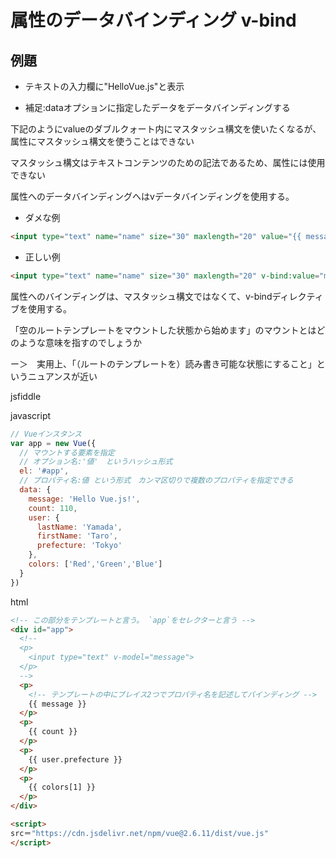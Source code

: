# 属性のデータバインディング v-bind

## 例題

- テキストの入力欄に"HelloVue.js"と表示

- 補足:dataオプションに指定したデータをデータバインディングする

下記のようにvalueのダブルクォート内にマスタッシュ構文を使いたくなるが、
属性にマスタッシュ構文を使うことはできない

マスタッシュ構文はテキストコンテンツのための記法であるため、属性には使用できない

属性へのデータバインディングへはvデータバインディングを使用する。

- ダメな例

```html
<input type="text" name="name" size="30" maxlength="20" value="{{ message }}"/>
```

- 正しい例

```html
<input type="text" name="name" size="30" maxlength="20" v-bind:value="message"/>
```

属性へのバインディングは、マスタッシュ構文ではなくて、v-bindディレクティブを使用する。

「空のルートテンプレートをマウントした状態から始めます」のマウントとはどのような意味を指すのでしょうか

ー＞　実用上、「（ルートのテンプレートを）読み書き可能な状態にすること」というニュアンスが近い


jsfiddle

javascript

```javascript
// Vueインスタンス
var app = new Vue({
  // マウントする要素を指定
  // オプション名:'値'　というハッシュ形式
  el: '#app',
  // プロパティ名:値 という形式　カンマ区切りで複数のプロパティを指定できる
  data: {
    message: 'Hello Vue.js!',
    count: 110,
    user: {
      lastName: 'Yamada',
      firstName: 'Taro',
      prefecture: 'Tokyo'
    },
    colors: ['Red','Green','Blue']
  }
})
```

html

```html
<!-- この部分をテンプレートと言う。 `app`をセレクターと言う -->
<div id="app">
  <!--
  <p>
    <input type="text" v-model="message">
  </p>
  -->
  <p>
    <!-- テンプレートの中にブレイス2つでプロパティ名を記述してバインディング -->
    {{ message }}
  </p>
  <p>
    {{ count }}
  </p>
  <p>
    {{ user.prefecture }}
  </p>
  <p>
    {{ colors[1] }}
  </p>
</div>

<script>
src＝"https://cdn.jsdelivr.net/npm/vue@2.6.11/dist/vue.js"
</script>
```
